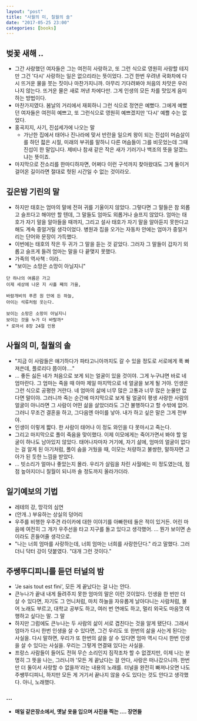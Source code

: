 ```yaml
---
layout: "post"
title: "사월의 미, 칠월의 솔"
date: "2017-05-25 23:00"
categories: [books]
---
```


## 벚꽃 새해 ..

- 그간 사랑했던 여자들은 그는 여전히 사랑하고, 또 그런 식으로 영원히 사랑할 테지만 그건 '다시' 사랑하는 일은 없으리라는 뜻이었다. 그건 한번 우려낸 국화차에 다시 뜨거운 물을 붓는 짓이나 마찬가지니까. 아무리 기다려봐야 처음의 차맛은 우러나지 않는다. 뜨거운 물은 새로 꺼낸 차에다만. 그게 인생의 모든 차를 맛있게 음미하는 방법이다.
- 마찬가지였다. 봄날의 거리에서 재회하니 그런 식으로 정연은 예뻤다. 그에게 예뻤던 여자들은 여전히 예쁘고, 또 그런식으로 영원히 예쁘겠지만 '다시' 예쁠 수는 없었다.
- 홍곡지지, 사기, 진섭세가에 나오는 말
  - 가난한 집에서 태어나 진나라에 맞서 반란을 일으켜 왕이 되는 진섭이 머슴살이를 하던 젋은 시절, 미래의 부귀를 말하니 다른 머슴들이 그를 비웃었는데 그때 진섭이 한 말입니다. 제비나 참새 같은 작은 새가 기러기나 백조의 뜻을 알겠느냐는 뜻이죠.
- 마지막으로 잔소리를 한마디하자면, 어쩌다 이런 구석까지 찾아왔대도 그게 둘이거 걸어온 길이라면 절대로 헛된 시간일 수 없는 것이라오.

## 깊은밤 기린의 말

- 하지만 태호는 엄마의 말에 전혀 귀를 기울이지 않았다. 그렇다면 그 말들은 참 외롭고 슬프다고 해야만 할 텐데, 그 말들도 엄마도 외롭거나 슬프지 않았다. 엄마는 태호가 자기 말을 알아들을 때까지, 그리고 설사 태호가 자기 말을 알아듣지 못한다고 해도 계속 중얼거릴 생각이었다. 병원과 집을 오가는 자동차 안에는 엄마가 중얼거리는 단어와 문장이 가득했다.
- 이번에는 태호의 작은 두 귀가 그 말을 듣는 것 같았다. 그러자 그 말들이 갑자기 외롭고 슬프게 들려 엄마는 말을 다 끝맺지 못했다.
- 가족의 역사책 : 이라..
- "보이는 소망은 소망이 아닐지니"

```
단 하나의 여름은 가고
이제 세상에 나온 지 사흘 째의 가을,

바람개비의 푸른 원 안에 든 하늘,
아이는 석류처럼 웃는다.

보이는 소망은 소망이 아닐지니
보이는 것을 누가 더 바랄까*
* 로마서 8장 24절 인용
```

## 사월의 미, 칠월의 솔

- "지금 이 사람들은 얘기하다가 파타고니아까지도 갈 수 있을 정도로 서로에게 푹 빠져쓴데, 플로리다 쯤이야...."
- ... 좋든 싫든 네가 처음으로 보게 되는 얼굴이 있을 것이야. 그게 누구냐면 바로 네 엄마란다. 그 엄마는 죽을 때 아마 제일 마지막으로 네 얼굴을 보게 될 거야. 인생은 그런 식으로 공평한 거란다. 네 엄마의 삶에 너무 많은 고통과 너무 많은 눈물만 없다면 말이야. 그러니까 죽는 순간에 마지막으로 보게 될 얼굴이 평생 사랑한 사람의 얼굴이 아니라면 그 사람이 어떤 삶을 살았더라도 그건 불행하다고 할 수밖에 없어. 그러니 무조건 결혼을 하고, 그다음엔 아이를 낳아. 내가 하고 싶은 말은 그게 전부야.
- 인생이 이렇게 짧다. 한 사람이 태어나 이 정도 와인을 다 못마시고 죽는다.
- 그리고 마지막으로 폴이 죽음을 맞이했다. 이제 이모에게는 죽어가면서 봐야 할 얼굴이 하나도 남아있지 않았다. 태어나자마자 거기에, 자기 삶에, 엄마의 얼굴이 없다는 걸 알게 된 아기처럼, 폴이 숨을 거뒀을 때, 이모는 처량하고 불쌍한, 말하자면 고아가 된 듯한 느낌을 받았다.
- ... 빗소리가 얼마나 좋았는지 몰라. 우리가 살림을 차린 사월에는 미 정도였는데, 점점 높아지더니 칠월이 되니까 솔 정도까지 올라가더라.

## 일기예보의 기법

- 레테의 강, 망각의 심연
- (안개..) 부유하는 상실의 덩어리
- 우주를 비행한 우주견 라이카에 대한 이야기를 아빠한테 들은 적이 있거든. 어린 마음에 여전히 그 개가 우주선을 타고 지구를 돌고 있다고 생각했어. ... 뭔가 보이면 손이라도 흔들어줄 생각으로.
- "나는 너희 엄마를 사랑하는데, 너희 엄마는 너희를 사랑한단다." 라고 말했다. 그러더니 닥터 강이 덧붙였다. "대개 그런 것이다."

## 주쌩뚜디피니를 듣던 터널의 밤

- 'Je sais tout est fini', 모든 게 끝났다는 걸 나는 안다.
- 큰누나가 끝내 내게 들려주지 못한 엄마의 말은 이런 것이었다. 인생을 한 번만 더 살 수 있다면, 자기도 그 언니처럼, 마치 하늘을 자유롭게 날아다니는 사람처럼, 불어 노래도 부르고, 대학교 공부도 하고, 여러 번 연애도 하고, 멀리 외국도 마음껏 여행하고 싶다는 말. 그 말
- 하지만 그럼에도 큰누나는 두 사람의 삶이 서로 겹친다는 것을 알게 됐단다. 그래서 엄마가 다시 한번 인생을 살 수 있다면, 그건 우리도 또 한번의 삶을 사는게 된다는 사실을. 다시 말하면, 우리가 또 한번의 삶을 살 수 있다면 엄마 역시 다시 한번 인생을 살 수 있다는 사실을. 우리는 그렇게 연결돼 있다는 사실을.
- 프랑스 사람들이 들어도 전혀 무슨 소리인지 짐작조차 할 수 없겠지만, 이제 나는 분명히 그 뜻을 나는, 그러니까 '모든 게 끝났다는 걸 안다, 사랑은 떠나갔으니까. 한번만 더 둘이서 사랑할 수 없을까'라는 내용의 노래를. 터널을 완전히 빠져나오면 나도 주쌩뚜디피니, 하지만 모든 게 거기서 끝나지 않을 수도 있다는 것도 안다고 생각했다. 아니, 노래했다.

### ...

- **매일 같은장소에서, 옛날 옷을 입으며 사진을 찍는 .... 장면들**
